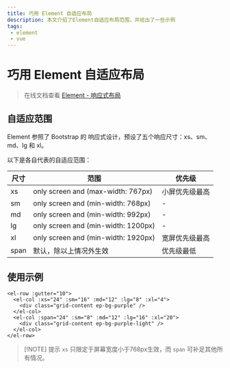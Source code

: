 ```yaml
---
title: 巧用 Element 自适应布局
description: 本文介绍了Element自适应布局范围，并给出了一些示例
tags: 
 - element
 - vue
---
```


# 巧用 Element 自适应布局

> 在线文档查看 [Element - 响应式布局](https://element-plus.org/zh-CN/component/layout.html)

## 自适应范围

Element 参照了 Bootstrap 的 响应式设计，预设了五个响应尺寸：xs、sm、md、lg 和 xl。

以下是各自代表的自适应范围：

| 尺寸 | 范围                                | 优先级         |
| ---- | ----------------------------------- | -------------- |
| xs   | only screen and (max-width: 767px)  | 小屏优先级最高 |
| sm   | only screen and (min-width: 768px)  | -              |
| md   | only screen and (min-width: 992px)  | -              |
| lg   | only screen and (min-width: 1200px) | -              |
| xl   | only screen and (min-width: 1920px) | 宽屏优先级最高 |
| span | 默认，除以上情况外生效              | 优先级最低     |

## 使用示例

```vue
<el-row :gutter="10">
  <el-col :xs="24" :sm="16" :md="12" :lg="8" :xl="4">
    <div class="grid-content ep-bg-purple" />
  </el-col>
  <el-col :span="24" :sm="8" :md="12" :lg="16" :xl="20">
    <div class="grid-content ep-bg-purple-light" />
  </el-col>
</el-row>
```

> [!NOTE] 提示
> `xs` 只限定于屏幕宽度小于768px生效，而 `span` 可补足其他所有情况。

